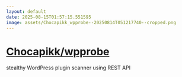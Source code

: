 ```yaml
---
layout: default
date: 2025-08-15T01:57:15.551595
image: assets/Chocapikk_wpprobe--20250814T051217740--cropped.png
---
```


# [Chocapikk/wpprobe](https://github.com/Chocapikk/wpprobe)

stealthy WordPress plugin scanner using REST API
